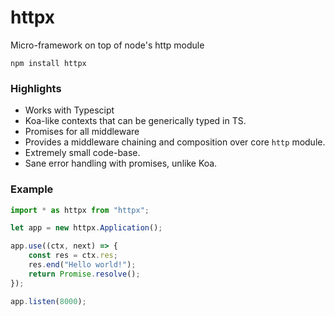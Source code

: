 # httpx
Micro-framework on top of node's http module

`npm install httpx`

### Highlights
- Works with Typescipt
- Koa-like contexts that can be generically typed in TS.
- Promises for all middleware
- Provides a middleware chaining and composition over core `http` module.
- Extremely small code-base.
- Sane error handling with promises, unlike Koa.

### Example

```js
import * as httpx from "httpx";

let app = new httpx.Application();

app.use((ctx, next) => {
    const res = ctx.res;
    res.end("Hello world!");
    return Promise.resolve();
});

app.listen(8000);
```
